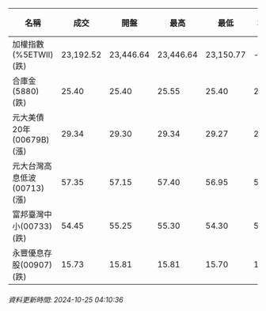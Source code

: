 | 名稱 | 成交 | 開盤 | 最高 | 最低 | 均價 | 成交金額(億) | 昨收 | 漲跌幅 | 漲跌 | 總量 | 昨量 | 振幅 |
| -------- | -------- | -------- | -------- |-------- | -------- | -------- |-------- |-------- |-------- | -------- | -------- |-------- |
|加權指數(%5ETWII) (跌)|23,192.52|23,446.64|23,446.64|23,150.77|-|3,665.68|23,334.76|0.61%|142.24|6,959,235|0|1.27%|
|合庫金(5880) (跌)|25.40|25.40|25.55|25.40|25.44|1.44|25.50|0.39%|0.10|5,652|7,939|0.59%|
|元大美債20年(00679B) (漲)|29.34|29.30|29.34|29.27|29.30|17.99|29.24|0.34%|0.10|61,388|60,120|0.24%|
|元大台灣高息低波(00713) (漲)|57.35|57.15|57.40|56.95|57.25|2.27|57.10|0.44%|0.25|3,966|7,571|0.79%|
|富邦臺灣中小(00733) (跌)|54.45|55.25|55.30|54.30|54.66|0.543|55.25|1.45%|0.80|994|704|1.81%|
|永豐優息存股(00907) (跌)|15.73|15.81|15.81|15.70|15.75|1.11|15.81|0.51%|0.08|7,078|15,932|0.70%|
###### 資料更新時間: 2024-10-25 04:10:36